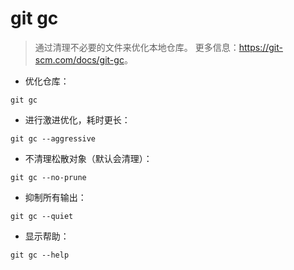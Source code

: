 # git gc

> 通过清理不必要的文件来优化本地仓库。
> 更多信息：<https://git-scm.com/docs/git-gc>。

- 优化仓库：

`git gc`

- 进行激进优化，耗时更长：

`git gc --aggressive`

- 不清理松散对象（默认会清理）：

`git gc --no-prune`

- 抑制所有输出：

`git gc --quiet`

- 显示帮助：

`git gc --help`